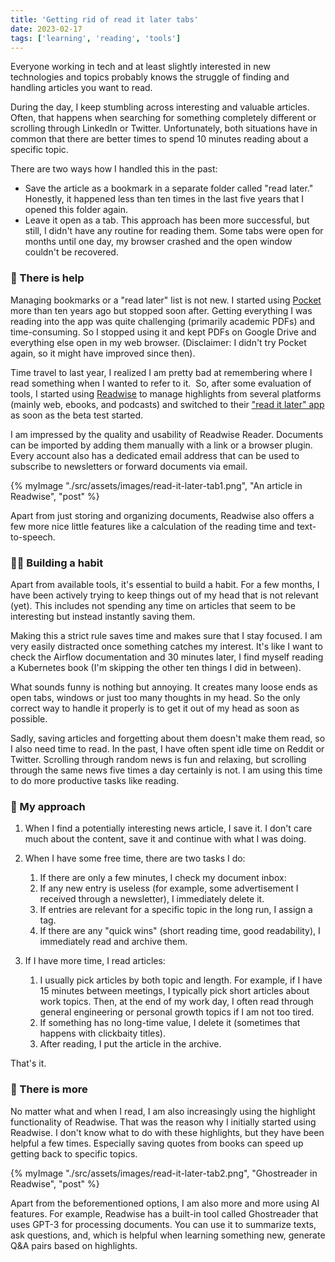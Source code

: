 ```yaml
---
title: 'Getting rid of read it later tabs'
date: 2023-02-17
tags: ['learning', 'reading', 'tools']
---
```


Everyone working in tech and at least slightly interested in new technologies and topics probably knows the struggle of finding and handling articles you want to read.

During the day, I keep stumbling across interesting and valuable articles. Often, that happens when searching for something completely different or scrolling through LinkedIn or Twitter. Unfortunately, both situations have in common that there are better times to spend 10 minutes reading about a specific topic.

There are two ways how I handled this in the past:

- Save the article as a bookmark in a separate folder called "read later." Honestly, it happened less than ten times in the last five years that I opened this folder again.
- Leave it open as a tab. This approach has been more successful, but still, I didn't have any routine for reading them. Some tabs were open for months until one day, my browser crashed and the open window couldn't be recovered.

### 💁 There is help

Managing bookmarks or a "read later" list is not new. I started using [Pocket](https://getpocket.com/) more than ten years ago but stopped soon after. Getting everything I was reading into the app was quite challenging (primarily academic PDFs) and time-consuming. So I stopped using it and kept PDFs on Google Drive and everything else open in my web browser. (Disclaimer: I didn't try Pocket again, so it might have improved since then).

Time travel to last year, I realized I am pretty bad at remembering where I read something when I wanted to refer to it.  So, after some evaluation of tools, I started using [Readwise](https://www.readwise.io) to manage highlights from several platforms (mainly web, ebooks, and podcasts) and switched to their ["read it later" app](https://readwise.io/read) as soon as the beta test started.

I am impressed by the quality and usability of Readwise Reader. Documents can be imported by adding them manually with a link or a browser plugin. Every account also has a dedicated email address that can be used to subscribe to newsletters or forward documents via email.

{% myImage "./src/assets/images/read-it-later-tab1.png", "An article in Readwise", "post" %}

Apart from just storing and organizing documents, Readwise also offers a few more nice little features like a calculation of the reading time and text-to-speech.

### 🏃‍♀️ Building a habit

Apart from available tools, it's essential to build a habit. For a few months, I have been actively trying to keep things out of my head that is not relevant (yet). This includes not spending any time on articles that seem to be interesting but instead instantly saving them.

Making this a strict rule saves time and makes sure that I stay focused. I am very easily distracted once something catches my interest. It's like I want to check the Airflow documentation and 30 minutes later, I find myself reading a Kubernetes book (I'm skipping the other ten things I did in between).

What sounds funny is nothing but annoying. It creates many loose ends as open tabs, windows or just too many thoughts in my head. So the only correct way to handle it properly is to get it out of my head as soon as possible.

Sadly, saving articles and forgetting about them doesn't make them read, so I also need time to read. In the past, I have often spent idle time on Reddit or Twitter. Scrolling through random news is fun and relaxing, but scrolling through the same news five times a day certainly is not. I am using this time to do more productive tasks like reading.

### 📜 My approach

1. When I find a potentially interesting news article, I save it. I don't care much about the content, save it and continue with what I was doing.
2. When I have some free time, there are two tasks I do:

   1. If there are only a few minutes, I check my document inbox:
   2. If any new entry is useless (for example, some advertisement I received through a newsletter), I immediately delete it.
   3. If entries are relevant for a specific topic in the long run, I assign a tag.
   4. If there are any "quick wins" (short reading time, good readability), I immediately read and archive them.

3. If I have more time, I read articles:

   1. I usually pick articles by both topic and length. For example, if I have 15 minutes between meetings, I typically pick short articles about work topics. Then, at the end of my work day, I often read through general engineering or personal growth topics if I am not too tired.
   2. If something has no long-time value, I delete it (sometimes that happens with clickbaity titles).
   3. After reading, I put the article in the archive.

That's it.

### 🤖 There is more

No matter what and when I read, I am also increasingly using the highlight functionality of Readwise. That was the reason why I initially started using Readwise. I don't know what to do with these highlights, but they have been helpful a few times. Especially saving quotes from books can speed up getting back to specific topics.

{% myImage "./src/assets/images/read-it-later-tab2.png", "Ghostreader in Readwise", "post" %}

Apart from the beforementioned options, I am also more and more using AI features. For example, Readwise has a built-in tool called Ghostreader that uses GPT-3 for processing documents. You can use it to summarize texts, ask questions, and, which is helpful when learning something new, generate Q&A pairs based on highlights.
